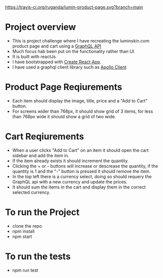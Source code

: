 https://travis-ci.org/ruganda/lumin-product-page.svg?branch=main


# Project overview
- This is project challenge where I have recreating the luminskin.com product page and cart using a [GraphQL API](https://pangaea-interviews.now.sh/api/graphql)
- Much focus hab been put on the functionality rather than UI
- It is built with reactJs
- I have bootstrapped with [Create React App](https://github.com/facebook/create-react-app).
- I have used a graphql client library such as [Apollo Client](https://www.apollographql.com/docs/react/)


# Product Page Reqiurements
- Each item should display the image, title, price and a "Add to Cart" button.
- For screens wider than 768px, it should show grid of 3 items, for less than 768px wide it should show a grid of two wide.

# Cart Reqiurements
- When a user clicks "Add to Cart" on an item it should open the cart sidebar and add the item in.
- If the item already exists it should increment the quantity.
- Clicking the + or - buttons will increase or descrease the quantity, if the quantity is 1 and the "-" button is pressed it should remove the item.
- In the top left there is a currency select, doing so should requery the GraphQL api with a new currency and update the prices.
- It should sum the items in the cart and display them in the correct selected currency.

# To run the Project
- clone the repo
- npm install
- npm start

# To run the tests
-  npm run test
